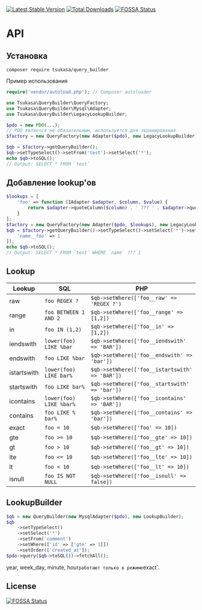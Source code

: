 [![Latest Stable Version](https://poser.pugx.org/tsukasa/query_builder/v/stable)](https://packagist.org/packages/tuskasa/query_builder)
[![Total Downloads](https://poser.pugx.org/tsukasa/query_builder/downloads)](https://packagist.org/packages/tuskasa/query_builder)
[![FOSSA Status](https://app.fossa.io/api/projects/git%2Bgithub.com%2Ftsukasa-mixer%2FQueryBuilder.svg?type=shield)](https://app.fossa.io/projects/git%2Bgithub.com%2Ftsukasa-mixer%2FQueryBuilder?ref=badge_shield)

# API

## Установка

```
composer require tsukasa/query_builder
```

Пример использования

```php
require('vendor/autoload.php'); // Composer autoloader

use Tsukasa\QueryBuilder\QueryFactory;
use Tsukasa\QueryBuilder\Mysql\Adapter;
use Tsukasa\QueryBuilder\LegacyLookupBuilder;

$pdo = new PDO(...);
// PDO является не обязательным, используется для экранирования
$factory = new QueryFactory(new Adapter($pdo), new LegacyLookupBuilder);

$qb = $factory->getQueryBuilder();
$qb->setTypeSelect()->setFrom('test')->setSelect('*');
echo $qb->toSQL();
// Output: SELECT * FROM `test`
```

## Добавление lookup'ов

```php
$lookups = [
	'foo' => function (IAdapter $adapter, $column, $value) {
		return $adapter->quoteColumn($column) . ' ??? ' . $adapter->quoteValue($value);
	}
];
$factory = new QueryFactory(new Adapter($pdo, $lookups), new LegacyLookupBuilder);
$qb = $factory->getQueryBuilder()->setTypeSelect()->setSelect('*')->setFrom('test')->setWhere([
	'name__foo' => 1
]);
echo $qb->toSQL();
// Output: SELECT * FROM `test` WHERE `name` ??? 1
```

## Lookup

| Lookup | SQL | PHP |
|-----|----|----|
| raw | ```foo REGEX ?``` | ```$qb->setWhere(['foo__raw' => 'REGEX ?')``` |
| range | ```foo BETWEEN 1 AND 2``` | ```$qb->setWhere(['foo__range' => [1,2])``` |
| in | ```foo IN (1,2)``` | ```$qb->setWhere(['foo__in' => [1,2])``` |
| iendswith | ```lower(foo) LIKE %bar``` | ```$qb->setWhere(['foo__iendswith' => 'BAR'])``` |
| endswith | ```foo LIKE %bar``` | ```$qb->setWhere(['foo__endswith' => 'bar'])``` |
| istartswith | ```lower(foo) LIKE bar%``` | ```$qb->setWhere(['foo__istartswith' => 'BAR'])``` |
| startswith | ```foo LIKE bar%``` | ```$qb->setWhere(['foo__startswith' => 'bar'])``` |
| icontains | ```lower(foo) LIKE %bar%``` | ```$qb->setWhere(['foo__icontains' => 'BAR'])``` |
| contains | ```foo LIKE % bar%``` | ```$qb->setWhere(['foo__contains' => 'bar'])``` |
| exact | ```foo = 10``` | ```$qb->setWhere(['foo' => 10])``` |
| gte | ```foo >= 10``` | ```$qb->setWhere(['foo__gte' => 10])``` |
| gt | ```foo > 10``` | ```$qb->setWhere(['foo__gt' => 10])``` |
| lte | ```foo <= 10``` | ```$qb->setWhere(['foo__lte' => 10])``` |
| lt | ```foo < 10``` | ```$qb->setWhere(['foo__lt' => 10])``` |
| isnull | ```foo IS NOT NULL``` | ```$qb->setWhere(['foo__isnull' => false])``` |

## LookupBuilder

```php
$qb = new QueryBuilder(new MysqlAdapter($pdo), new LookupBuilder);
$qb
	->setTypeSelect()
	->setSelect('*')
	->setFrom('comment')
	->setWhere(['id' => ['gte' => 1]])
	->setOrder(['created_at']);
$pdo->query($qb->toSQL())->fetchAll();
```
 year, week_day, minute, hour` работают только в режиме `exact`.


## License
[![FOSSA Status](https://app.fossa.io/api/projects/git%2Bgithub.com%2Ftsukasa-mixer%2FQueryBuilder.svg?type=large)](https://app.fossa.io/projects/git%2Bgithub.com%2Ftsukasa-mixer%2FQueryBuilder?ref=badge_large)